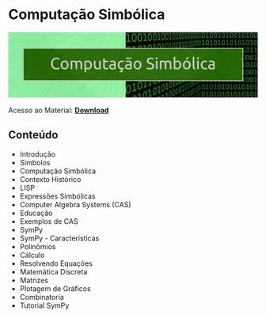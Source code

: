 # Computação Simbólica

![img](/Imagens/CompSimb.png)

Acesso ao Material: **[Download](https://github.com/the-akira/CC33Z/raw/master/Cursos/Computa%C3%A7%C3%A3o%20Simb%C3%B3lica/CompSimb%C3%B3lica.pdf)**

## Conteúdo

- Introdução
- Símbolos
- Computação Simbólica
- Contexto Histórico
- LISP
- Expressões Simbólicas
- Computer Algebra Systems (CAS)
- Educação
- Exemplos de CAS
- SymPy
- SymPy - Características
- Polinômios
- Cálculo
- Resolvendo Equações
- Matemática Discreta
- Matrizes
- Plotagem de Gráficos
- Combinatoria
- Tutorial SymPy
